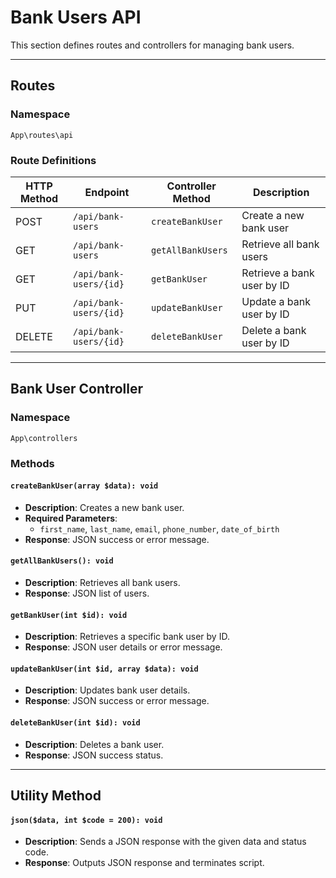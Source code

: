 # Bank Users API

This section defines routes and controllers for managing bank users.

---

## Routes

### Namespace
`App\routes\api`

### Route Definitions
| HTTP Method | Endpoint | Controller Method | Description |
|-------------|----------------------------------|------------------------|-----------------------------|
| POST | `/api/bank-users` | `createBankUser` | Create a new bank user |
| GET | `/api/bank-users` | `getAllBankUsers` | Retrieve all bank users |
| GET | `/api/bank-users/{id}` | `getBankUser` | Retrieve a bank user by ID |
| PUT | `/api/bank-users/{id}` | `updateBankUser` | Update a bank user by ID |
| DELETE | `/api/bank-users/{id}` | `deleteBankUser` | Delete a bank user by ID |

---

## Bank User Controller

### Namespace
`App\controllers`

### Methods

#### `createBankUser(array $data): void`
- **Description**: Creates a new bank user.
- **Required Parameters**:
    - `first_name`, `last_name`, `email`, `phone_number`, `date_of_birth`
- **Response**: JSON success or error message.

#### `getAllBankUsers(): void`
- **Description**: Retrieves all bank users.
- **Response**: JSON list of users.

#### `getBankUser(int $id): void`
- **Description**: Retrieves a specific bank user by ID.
- **Response**: JSON user details or error message.

#### `updateBankUser(int $id, array $data): void`
- **Description**: Updates bank user details.
- **Response**: JSON success or error message.

#### `deleteBankUser(int $id): void`
- **Description**: Deletes a bank user.
- **Response**: JSON success status.

---

## Utility Method

#### `json($data, int $code = 200): void`
- **Description**: Sends a JSON response with the given data and status code.
- **Response**: Outputs JSON response and terminates script.
